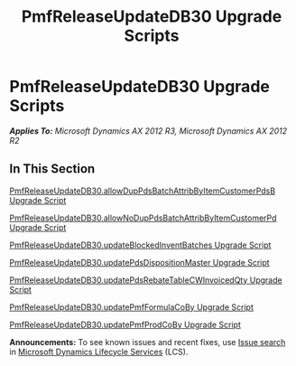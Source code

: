 ﻿---
title: PmfReleaseUpdateDB30 Upgrade Scripts
TOCTitle: PmfReleaseUpdateDB30 Upgrade Scripts
ms:assetid: 2ceb4ce0-ddab-4c1b-b9a7-f87b9d8fb961
ms:mtpsurl: https://msdn.microsoft.com/en-us/library/JJ735980(v=AX.60)
ms:contentKeyID: 49707396
ms.date: 05/18/2015
mtps_version: v=AX.60
---

# PmfReleaseUpdateDB30 Upgrade Scripts 


_**Applies To:** Microsoft Dynamics AX 2012 R3, Microsoft Dynamics AX 2012 R2_

## In This Section

[PmfReleaseUpdateDB30.allowDupPdsBatchAttribByItemCustomerPdsB Upgrade Script](pmfreleaseupdatedb30-allowduppdsbatchattribbyitemcustomerpdsb-upgrade-script.md)

[PmfReleaseUpdateDB30.allowNoDupPdsBatchAttribByItemCustomerPd Upgrade Script](pmfreleaseupdatedb30-allownoduppdsbatchattribbyitemcustomerpd-upgrade-script.md)

[PmfReleaseUpdateDB30.updateBlockedInventBatches Upgrade Script](pmfreleaseupdatedb30-updateblockedinventbatches-upgrade-script.md)

[PmfReleaseUpdateDB30.updatePdsDispositionMaster Upgrade Script](pmfreleaseupdatedb30-updatepdsdispositionmaster-upgrade-script.md)

[PmfReleaseUpdateDB30.updatePdsRebateTableCWInvoicedQty Upgrade Script](pmfreleaseupdatedb30-updatepdsrebatetablecwinvoicedqty-upgrade-script.md)

[PmfReleaseUpdateDB30.updatePmfFormulaCoBy Upgrade Script](pmfreleaseupdatedb30-updatepmfformulacoby-upgrade-script.md)

[PmfReleaseUpdateDB30.updatePmfProdCoBy Upgrade Script](pmfreleaseupdatedb30-updatepmfprodcoby-upgrade-script.md)

  
**Announcements:** To see known issues and recent fixes, use [Issue search](http://go.microsoft.com/fwlink/?linkid=389258) in [Microsoft Dynamics Lifecycle Services](http://go.microsoft.com/fwlink/?linkid=306505) (LCS).

